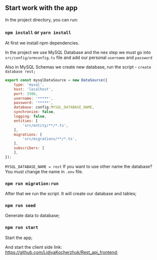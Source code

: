 ## Start work with the app

In the project directory, you can run:

### `npm install` or `yarn install`
At first we install npm dependencies.

In the project we use MySQL Database and the nex step we must
go into `src/config/ormconfig.ts` file and add our personal `username` and `password`

Also in MySQL Schemas we create new database, run the script - `create database rest;`

```js
export const mysqlDataSource = new DataSource({
    type: 'mysql',
    host: 'localhost',
    port: 3306,
    username: '*****',
    password: '*****',
    database: config.MYSQL_DATABASE_NAME,
    synchronize: false,
    logging: false,
    entities: [
        'src/entity/**/*.ts',
    ],
    migrations: [
        'src/migrations/**/*.ts',
    ],
    subscribers: [
    ],
});
```

`MYSQL_DATABASE_NAME = rest`
If you want to use other name the database?
You must change the name in `.env` file.

### `npm run migration:run`
After that we run the script.
It will create our database and tables;

### `npm run seed`
Generate data to database;

### `npm run start`
Start the app;

And start the client side link: https://github.com/LidiyaKocherzhuk/Rest_api_frontend;
